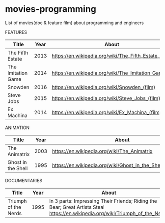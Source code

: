 # movies-programming
List of movies(doc &amp; feature film) about programming and engineers

FEATURES

| Title            | Year   | About                                                 |
| ---------------- | ------ | ------------------------------------------------------|
| The Fifth Estate | 2013   | https://en.wikipedia.org/wiki/The_Fifth_Estate_(film) |
|The Imitation Game| 2014   | https://en.wikipedia.org/wiki/The_Imitation_Game      |
| Snowden          | 2016   | https://en.wikipedia.org/wiki/Snowden_(film)          |
| Steve Jobs       | 2015   | https://en.wikipedia.org/wiki/Steve_Jobs_(film)       |
| Ex Machina       | 2014   | https://en.wikipedia.org/wiki/Ex_Machina_(film)       |


ANIMATION    

| Title             | Year   | About                                                       |
| ----------------- | ------ | ----------------------------------------------------------- |
| The Animatrix     | 2003   | https://en.wikipedia.org/wiki/The_Animatrix                 |      
| Ghost in the Shell| 1995   | https://en.wikipedia.org/wiki/Ghost_in_the_Shell_(1995_film)|


DOCUMENTARIES

| Title                | Year   | About  |
| -------------------- | ------ | ---------------------------------------------------------------------------|     
| Triumph of the Nerds | 1995   | In 3 parts: Impressing Their Friends; Riding the Bear; Great Artists Steal https://en.wikipedia.org/wiki/Triumph_of_the_Nerds       |
